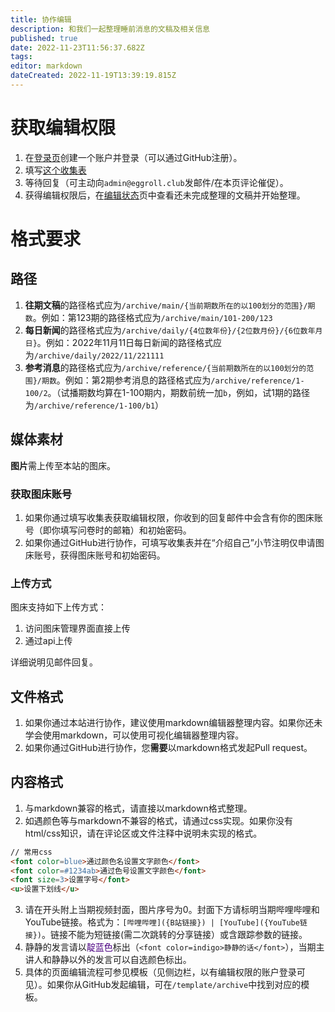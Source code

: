 ```yaml
---
title: 协作编辑
description: 和我们一起整理睡前消息的文稿及相关信息
published: true
date: 2022-11-23T11:56:37.682Z
tags: 
editor: markdown
dateCreated: 2022-11-19T13:39:19.815Z
---
```


# 获取编辑权限
1. 在[登录页](https://archive.bedtime.news/login)创建一个账户并登录（可以通过GitHub注册）。
2. 填写[这个收集表](https://forms.office.com/r/bmFjJpznxt)
3. 等待回复（可主动向`admin@eggroll.club`发邮件/在本页评论催促）。
4. 获得编辑权限后，在[编辑状态](/status)页中查看还未完成整理的文稿并开始整理。
# 格式要求
## 路径
1. **往期文稿**的路径格式应为`/archive/main/{当前期数所在的以100划分的范围}/期数`。例如：第123期的路径格式应为`/archive/main/101-200/123`
2. **每日新闻**的路径格式应为`/archive/daily/{4位数年份}/{2位数月份}/{6位数年月日}`。例如：2022年11月11日每日新闻的路径格式应为`/archive/daily/2022/11/221111`
3. **参考消息**的路径格式应为`/archive/reference/{当前期数所在的以100划分的范围}/期数`。例如：第2期参考消息的路径格式应为`/archive/reference/1-100/2`。（试播期数均算在1-100期内，期数前统一加`b`，例如，试1期的路径为`/archive/reference/1-100/b1`）

## 媒体素材
**图片**需上传至本站的图床。
### 获取图床账号
1. 如果你通过填写收集表获取编辑权限，你收到的回复邮件中会含有你的图床账号（即你填写问卷时的邮箱）和初始密码。
2. 如果你通过GitHub进行协作，可填写收集表并在“介绍自己”小节注明仅申请图床账号，获得图床账号和初始密码。
### 上传方式
图床支持如下上传方式：
1. 访问图床管理界面直接上传
2. 通过api上传

详细说明见邮件回复。

## 文件格式
1. 如果你通过本站进行协作，建议使用markdown编辑器整理内容。如果你还未学会使用markdown，可以使用可视化编辑器整理内容。
2. 如果你通过GitHub进行协作，您**需要**以markdown格式发起Pull request。

## 内容格式
1. 与markdown兼容的格式，请直接以markdown格式整理。
2. 如遇颜色等与markdown不兼容的格式，请通过css实现。如果你没有html/css知识，请在评论区或文件注释中说明未实现的格式。
```html
// 常用css
<font color=blue>通过颜色名设置文字颜色</font>
<font color=#1234ab>通过色号设置文字颜色</font>
<font size=3>设置字号</font>
<u>设置下划线</u>
```
3. 请在开头附上当期视频封面，图片序号为0。封面下方请标明当期哔哩哔哩和YouTube链接。格式为：`[哔哩哔哩]({B站链接}) | [YouTube]({YouTube链接})`。链接不能为短链接(需二次跳转的分享链接）或含跟踪参数的链接。
4. 静静的发言请以<font color=indigo>靛蓝色</font>标出（`<font color=indigo>静静的话</font>`），当期主讲人和静静以外的发言可以自选颜色标出。
5. 具体的页面编辑流程可参见模板（见侧边栏，以有编辑权限的账户登录可见）。如果你从GitHub发起编辑，可在`/template/archive`中找到对应的模板。

